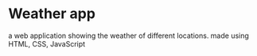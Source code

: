 # Weather app
 a web application showing the weather of different locations. made using HTML, CSS, JavaScript
